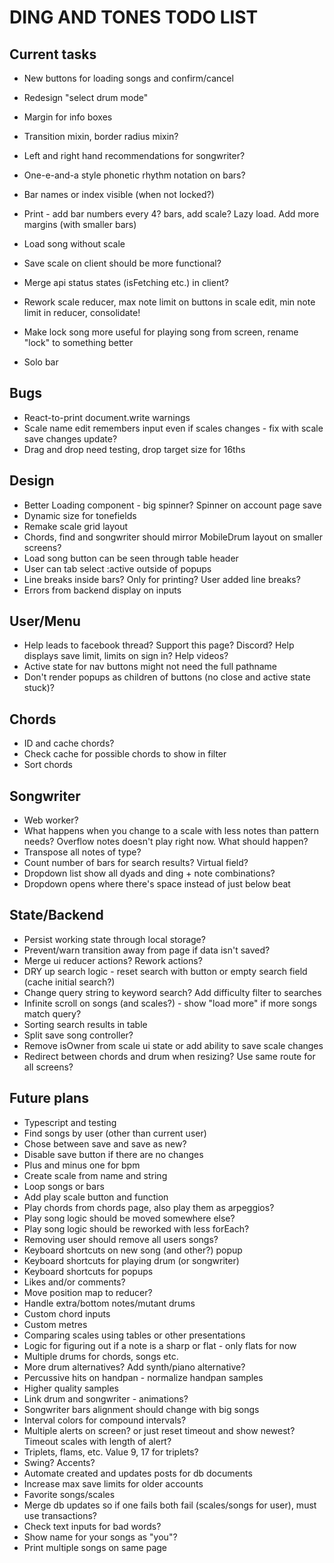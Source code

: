 # DING AND TONES TODO LIST

## Current tasks

* New buttons for loading songs and confirm/cancel
* Redesign "select drum mode"
* Margin for info boxes
* Transition mixin, border radius mixin?

* Left and right hand recommendations for songwriter?
* One-e-and-a style phonetic rhythm notation on bars?
* Bar names or index visible (when not locked?)

* Print - add bar numbers every 4? bars, add scale? Lazy load. Add more margins (with smaller bars)

* Load song without scale
* Save scale on client should be more functional?
* Merge api status states (isFetching etc.) in client?
* Rework scale reducer, max note limit on buttons in scale edit, min note limit in reducer, consolidate!
* Make lock song more useful for playing song from screen, rename "lock" to something better
* Solo bar

## Bugs

* React-to-print document.write warnings
* Scale name edit remembers input even if scales changes - fix with scale save changes update?
* Drag and drop need testing, drop target size for 16ths

## Design

* Better Loading component - big spinner? Spinner on account page save
* Dynamic size for tonefields
* Remake scale grid layout
* Chords, find and songwriter should mirror MobileDrum layout on smaller screens?
* Load song button can be seen through table header
* User can tab select :active outside of popups
* Line breaks inside bars? Only for printing? User added line breaks?
* Errors from backend display on inputs

## User/Menu

* Help leads to facebook thread? Support this page? Discord? Help displays save limit, limits on sign in? Help videos?
* Active state for nav buttons might not need the full pathname
* Don't render popups as children of buttons (no close and active state stuck)?

## Chords

* ID and cache chords?
* Check cache for possible chords to show in filter
* Sort chords

## Songwriter

* Web worker?
* What happens when you change to a scale with less notes than pattern needs? Overflow notes doesn't play right now. What should happen?
* Transpose all notes of type?
* Count number of bars for search results? Virtual field?
* Dropdown list show all dyads and ding + note combinations?
* Dropdown opens where there's space instead of just below beat

## State/Backend

* Persist working state through local storage?
* Prevent/warn transition away from page if data isn't saved?
* Merge ui reducer actions? Rework actions?
* DRY up search logic - reset search with button or empty search field (cache initial search?)
* Change query string to keyword search? Add difficulty filter to searches
* Infinite scroll on songs (and scales?) - show "load more" if more songs match query?
* Sorting search results in table
* Split save song controller?
* Remove isOwner from scale ui state or add ability to save scale changes
* Redirect between chords and drum when resizing? Use same route for all screens?

## Future plans

* Typescript and testing
* Find songs by user (other than current user)
* Chose between save and save as new?
* Disable save button if there are no changes
* Plus and minus one for bpm
* Create scale from name and string
* Loop songs or bars
* Add play scale button and function
* Play chords from chords page, also play them as arpeggios?
* Play song logic should be moved somewhere else?
* Play song logic should be reworked with less forEach?
* Removing user should remove all users songs?
* Keyboard shortcuts on new song (and other?) popup
* Keyboard shortcuts for playing drum (or songwriter)
* Keyboard shortcuts for popups
* Likes and/or comments?
* Move position map to reducer?
* Handle extra/bottom notes/mutant drums
* Custom chord inputs
* Custom metres
* Comparing scales using tables or other presentations
* Logic for figuring out if a note is a sharp or flat - only flats for now
* Multiple drums for chords, songs etc.
* More drum alternatives? Add synth/piano alternative?
* Percussive hits on handpan - normalize handpan samples
* Higher quality samples
* Link drum and songwriter - animations?
* Songwriter bars alignment should change with big songs
* Interval colors for compound intervals?
* Multiple alerts on screen? or just reset timeout and show newest? Timeout scales with length of alert?
* Triplets, flams, etc. Value 9, 17 for triplets?
* Swing? Accents?
* Automate created and updates posts for db documents
* Increase max save limits for older accounts
* Favorite songs/scales
* Merge db updates so if one fails both fail (scales/songs for user), must use transactions?
* Check text inputs for bad words?
* Show name for your songs as "you"?
* Print multiple songs on same page
